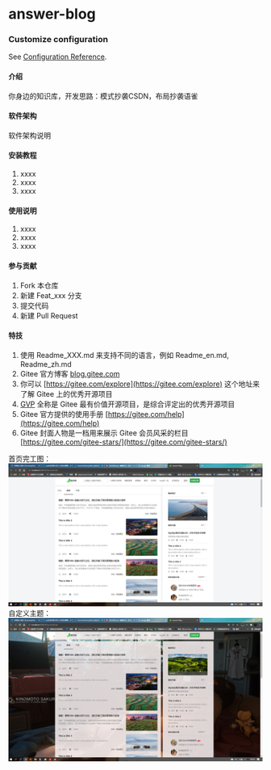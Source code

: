 # answer-blog

### Customize configuration
See [Configuration Reference](https://cli.vuejs.org/config/).
#### 介绍
你身边的知识库，开发思路：模式抄袭CSDN，布局抄袭语雀

#### 软件架构
软件架构说明


#### 安装教程

1.  xxxx
2.  xxxx
3.  xxxx

#### 使用说明

1.  xxxx
2.  xxxx
3.  xxxx

#### 参与贡献

1.  Fork 本仓库
2.  新建 Feat_xxx 分支
3.  提交代码
4.  新建 Pull Request


#### 特技

1.  使用 Readme\_XXX.md 来支持不同的语言，例如 Readme\_en.md, Readme\_zh.md
2.  Gitee 官方博客 [blog.gitee.com](https://blog.gitee.com)
3.  你可以 [https://gitee.com/explore](https://gitee.com/explore) 这个地址来了解 Gitee 上的优秀开源项目
4.  [GVP](https://gitee.com/gvp) 全称是 Gitee 最有价值开源项目，是综合评定出的优秀开源项目
5.  Gitee 官方提供的使用手册 [https://gitee.com/help](https://gitee.com/help)
6.  Gitee 封面人物是一档用来展示 Gitee 会员风采的栏目 [https://gitee.com/gitee-stars/](https://gitee.com/gitee-stars/)

首页完工图：
![输入图片说明](%E9%A6%96%E9%A1%B5%E5%AE%8C%E5%B7%A5%E5%9B%BE.png)
自定义主题：
![输入图片说明](%E8%87%AA%E5%AE%9A%E4%B9%89%E4%B8%BB%E9%A2%98.png)
